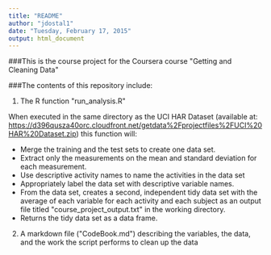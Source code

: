 ```yaml
---
title: "README"
author: "jdostal1"
date: "Tuesday, February 17, 2015"
output: html_document
---
```


###This is the course project for the Coursera course "Getting and Cleaning Data"

###The contents of this repository include:
1. The R function "run_analysis.R"

When executed in the same directory as the UCI HAR Dataset (available at: https://d396qusza40orc.cloudfront.net/getdata%2Fprojectfiles%2FUCI%20HAR%20Dataset.zip) this function will:

  - Merge the training and the test sets to create one data set.
  - Extract only the measurements on the mean and standard deviation for each measurement. 
  - Use descriptive activity names to name the activities in the data set
  - Appropriately label the data set with descriptive variable names. 
  - From the data set, creates a second, independent tidy data set with the average of each variable for each activity and each subject as an output file titled "course_project_output.txt" in the working directory.
  - Returns the tidy data set as a data frame.

2. A markdown file ("CodeBook.md") describing the variables, the data, and the work the script performs to clean up the data



